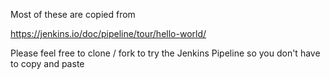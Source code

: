 
Most of these are copied from 

https://jenkins.io/doc/pipeline/tour/hello-world/

Please feel free to clone / fork to try the Jenkins Pipeline so you don't have to copy and paste

